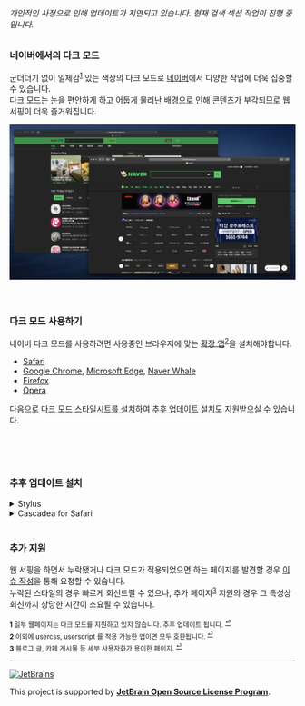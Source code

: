 ###### 개인적인 사정으로 인해 업데이트가 지연되고 있습니다. 현재 검색 섹션 작업이 진행 중 입니다.

### 네이버에서의 다크 모드
군더더기 없이 일체감<sup id="a1">[1](#fn1)</sup> 있는 색상의 다크 모드로 [네이버](https://www.naver.com)에서 다양한 작업에 더욱 집중할 수 있습니다.<br>
다크 모드는 눈을 편안하게 하고 어둡게 물러난 배경으로 인해 콘텐츠가 부각되므로 웹 서핑이 더욱 즐거워집니다.<br>

![](https://github.com/DarkenPages/Naver-Dark/blob/master/images/screenshot2_3000x1627.png)
<br><br><br>
### 다크 모드 사용하기
네이버 다크 모드를 사용하려면 사용중인 브라우저에 맞는 [확장 앱](https://add0n.com/stylus.html)<sup id="a2">[2](#fn2)</sup>을 설치해야합니다.<br>
- [Safari](https://itunes.apple.com/us/app/cascadea/id1432182561?ls=1&mt=12)
- [Google Chrome](https://chrome.google.com/webstore/detail/stylus/clngdbkpkpeebahjckkjfobafhncgmne), [Microsoft Edge](https://chrome.google.com/webstore/detail/stylus/clngdbkpkpeebahjckkjfobafhncgmne), [Naver Whale](https://chrome.google.com/webstore/detail/stylus/clngdbkpkpeebahjckkjfobafhncgmne)
- [Firefox](https://addons.mozilla.org/en-US/firefox/addon/styl-us/)
- [Opera](https://addons.opera.com/en-gb/extensions/details/stylus/)


다음으로 [다크 모드 스타일시트를 설치](https://raw.githubusercontent.com/DarkenPages/Naver-Dark/master/naver-dark.user.css)하여 [추후 업데이트 설치](#추후-업데이트-설치)도 지원받으실 수 있습니다.

<!--
일체감 있는 완전한 다크 모드 지원을 이용하려면 <a href="#다양한-상황에서의-다크-모드-지원">추가 설명</a>을 참조해 주세요.
<br><br><br>
### 다양한 상황에서의 다크 모드 지원
일부 페이지<sup id="a3">[3](#fn3)</sup>에서는 콘텐츠가 잘 보이지 않는 등, 다크 모드가 정상적으로 동작하지 않을 수 있습니다.<br>
그럴 경우 다음의 추가 확장 앱 중 **하나**를 사용하여 해결할 수 있습니다.<br>
- [AdGuard](https://adguard.com): AdGuard 는 많은 사람들이 애용하는 뛰어난 확장 앱입니다. 이 앱에는 확장 가능한 **사용자 스크립트**가 내장되어 있습니다.
  - [Safari](https://adguard.com/ko/adguard-safari/overview.html), [macOS](https://adguard.com/ko/adguard-mac/overview.html), [Chrome](https://adguard.com/ko/adguard-browser-extension/chrome/overview.html), [Whale](https://adguard.com/ko/adguard-browser-extension/chrome/overview.html), [Windows](https://adguard.com/ko/adguard-windows/overview.html), [Firefox](https://adguard.com/ko/adguard-browser-extension/firefox/overview.html), [Opera](https://adguard.com/ko/adguard-browser-extension/opera/overview.html)
- [Tampermonkey](https://www.tampermonkey.net): Tampermonkey 는 **사용자 스크립트**의 대명사입니다.
  - [Safari](https://apps.apple.com/us/app/tampermonkey/id1482490089), [Chrome](https://chrome.google.com/webstore/detail/tampermonkey/dhdgffkkebhmkfjojejmpbldmpobfkfo), [Whale](https://chrome.google.com/webstore/detail/tampermonkey/dhdgffkkebhmkfjojejmpbldmpobfkfo), [Firefox](https://addons.mozilla.org/ko/firefox/addon/tampermonkey/), [Opera](https://addons.opera.com/ko/extensions/details/tampermonkey-beta/)

다음으로 [다크 모드 추가 스크립트를 설치](https://github.com/DarkenPages/Naver-Dark/raw/master/Naver%20Dark.user.js)하여 추후 업데이트 설치도 지원받으실 수 있습니다.
-->
<br><br><br>
### 추후 업데이트 설치
<details>
  <summary>Stylus</summary>

  ### 업데이트 버튼을 눌러주기
  1. 브라우저의 Stylus 확장 아이콘을 클릭합니다.
  2. 팝업이 나타나면 `Manage` 버튼을 클릭합니다.
  3. 새로운 창이 나타나면 좌측 패널에서 `Check all styles for updates` 버튼을 클릭합니다.
  4. 새 업데이트가 준비되어 있다면 `Apply all updates` 버튼을 클릭하여 **완료**합니다.
  
  <img src="https://github.com/DarkenPages/Naver-Dark/blob/master/images/stylus_update.png" width="700px"/>
  <br>
</details>
<details>
  <summary>Cascadea for Safari</summary>

  ### 새로고침 버튼을 눌러주기
  1. Cascadea 앱을 엽니다.
  2. 우측 상단의 새로고침 아이콘 &#8635; 을 클릭하여 **완료**합니다.
  
  <img src="https://github.com/DarkenPages/Naver-Dark/blob/master/images/cascadea_update.png" width="500px"/>
  <br>
</details>
<br>

### 추가 지원
웹 서핑을 하면서 누락됐거나 다크 모드가 적용되었으면 하는 페이지를 발견할 경우 [이슈 작성](https://github.com/DarkenPages/Naver-Dark/issues)을 통해 요청할 수 있습니다.<br>
누락된 스타일의 경우 빠르게 회신드릴 수 있으나, 추가 페이지<sup id="a3">[3](#fn3)</sup> 지원의 경우 그 특성상 회신까지 상당한 시간이 소요될 수 있습니다.

<sub><b id="fn1">1</b> 일부 웹페이지는 다크 모드를 지원하고 있지 않습니다. 추후 업데이트 됩니다. <sup>[⏎](#a1)</sup></sub><br>
<sub><b id="fn2">2</b> 이외에 usercss, userscript 를 적용 가능한 앱이면 모두 호환됩니다. <sup>[⏎](#a2)</sup></sub><br>
<sub><b id="fn3">3</b> 블로그 글, 카페 게시물 등 세부 사용자화가 용이한 페이지. <sup>[⏎](#a3)</sup></sub><br>

<hr>

[<img width="300px" alt="JetBrains" src="https://i.ibb.co/0mGK8Yp/jetbrains-variant-4-grayscale.png">](https://www.jetbrains.com/?from=Naver-Dark)

This project is supported by **[JetBrain Open Source License Program](https://www.jetbrains.com/community/opensource/#support)**.
